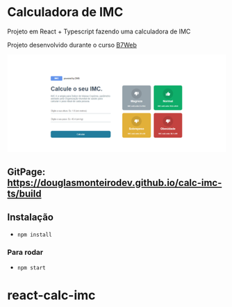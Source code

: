# Calculadora de IMC

Projeto em React + Typescript fazendo uma calculadora de IMC

Projeto desenvolvido durante o curso [B7Web](https://b7web.com.br)
 <p align="center">
      <img src="src/assets/preview/home_preview.png">
 </p>

## GitPage: https://douglasmonteirodev.github.io/calc-imc-ts/build

## Instalação

-   `npm install`

### Para rodar

-   `npm start`

# react-calc-imc
